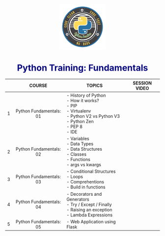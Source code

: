 <center><img src="python-coe.png" width="150"/></center>

<h1 style="text-align: center;"><span style="color: #000080;"><strong>Python Training: Fundamentals</strong></span></h1>

|   	|          COURSE         	| TOPICS                                                                                                                                                                                                                  	| SESSION VIDEO 	|
|---	|:-----------------------:	|-------------------------------------------------------------------------------------------------------------------------------------------------------------------------------------------------------------------------	|---------------	|
| 1 	| Python Fundamentals: 01 	| - History of Python <br> - How it works? <br> - PIP <br> - Virtualenv <br> - Python V2 vs Python V3 <br> - Python Zen <br> - PEP 8 <br> - IDE <br>                                                                      	|               	|
| 2 	| Python Fundamentals: 02 	| - Variables <br> - Data Types <br> - Data Structures <br> - Classes <br> - Functions <br> - args vs kwargs <br> 	|               	|
| 3 	| Python Fundamentals: 03 	| - Conditional Structures  <br> - Loops <br> - Comprehentions <br>  - Build in functions <br>                              	|               	|
| 4 	| Python Fundamentals: 04 	| - Decorators and Generators <br> - Try / Except / Finally  <br> - Raising an exception <br> - Lambda Expressions <br>                                                                                                   	|               	|
| 5 	| Python Fundamentals: 05 	| - Web Application using Flask <br>                                                                                                                                                                                      	|               	|       